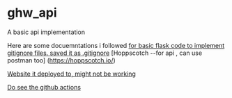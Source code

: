 # ghw_api
A basic api implementation

Here are some docuemntations i followed
[for basic flask code to implement ](https://flask.palletsprojects.com/en/2.2.x/quickstart/) 
[gitignore files.  saved it as .gitignore](https://github.com/github/gitignore/blob/main/Python.gitignore)
[Hoppscotch --for api , can use postman too] (https://hoppscotch.io/)

[Website it deployed to, might not be working](https://santoshkd.azurewebsites.net/)


[Do see the github actions](https://github.com/yeskaydee/ghw_api/actions)
